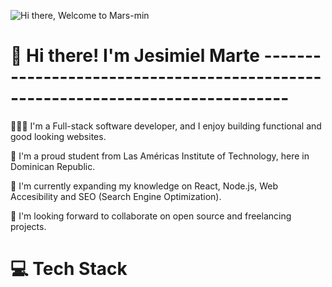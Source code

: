 

![Hi there, Welcome to Mars-min](https://github.com/user-attachments/assets/c7db1e30-ee7a-4715-a73f-8387800f2361)

# 👋 Hi there! I'm Jesimiel Marte -------------------------------------------------------------------------------

👩🏻‍💻 I'm a Full-stack software developer, and I enjoy building functional and good looking websites.

🏫 I'm a proud student from Las Américas Institute of Technology, here in Dominican Republic.

🧠 I'm currently expanding my knowledge on React, Node.js, Web Accesibility and SEO (Search Engine Optimization).

🎯 I'm looking forward to collaborate on open source and freelancing projects.

# 💻 Tech Stack




